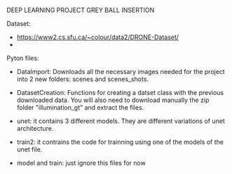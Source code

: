 DEEP LEARNING PROJECT
GREY BALL INSERTION

Dataset:
- https://www2.cs.sfu.ca/~colour/data2/DRONE-Dataset/
- 
Pyton files:
- DataImport: Downloads all the necessary images needed for the project into 2 new folders: scenes and scenes_shots.
- DatasetCreation: Functions for creating a datset class with the previous downloaded data.
                   You will also need to download manually the zip folder "illumination_gt" and extract the files.
                  
- unet: it contains 3 different models. They are different variations of unet architecture.
- train2: it contrains the code for trainning using one of the models of the unet file.
- model and train: just ignore this files for now
